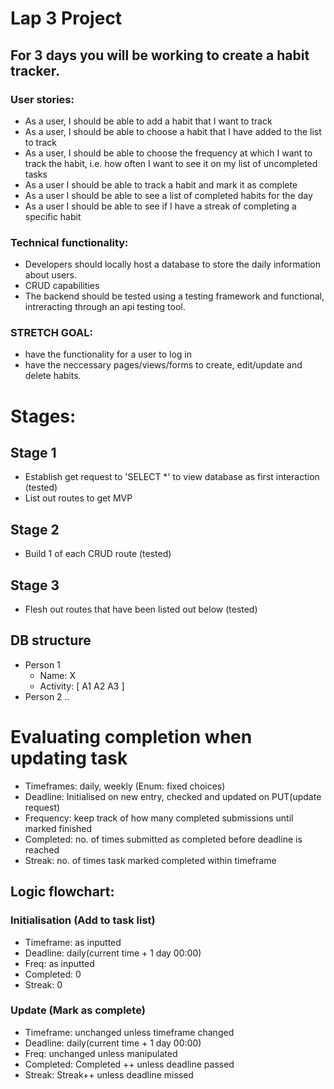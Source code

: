 # Lap 3 Project

## For 3 days you will be working to create a habit tracker.

### User stories:
- As a user, I should be able to add a habit that I want to track
- As a user, I should be able to choose a habit that I have added to the list to track 
- As a user, I should be able to choose the frequency at which I want to track the habit, i.e. how often I want to see it on my list of uncompleted tasks
- As a user I should be able to track a habit and mark it as complete 
- As a user I should be able to see a list of completed habits for the day
- As a user I should be able to see if I have a streak of completing a specific habit

### Technical functionality:  
- Developers should locally host a database to store the daily information about users.
- CRUD capabilities
- The backend should be tested using a testing framework and functional, intreracting through an api testing tool.  

### STRETCH GOAL:
- have the functionality for a user to log in
- have the neccessary pages/views/forms to create, edit/update and delete habits.

  
# Stages:
## Stage 1
- Establish get request to 'SELECT *' to view database as first interaction (tested)
- List out routes to get MVP

## Stage 2
- Build 1 of each CRUD route (tested)

## Stage 3
- Flesh out routes that have been listed out below (tested)

## DB structure
- Person 1
    - Name: X
    - Activity: [
        A1
        A2
        A3
    ]
- Person 2
    ..


# Evaluating completion when updating task
- Timeframes: daily, weekly (Enum: fixed choices)
- Deadline: Initialised on new entry, checked and updated on PUT(update request)
- Frequency: keep track of how many completed submissions until marked finished
- Completed: no. of times submitted as completed before deadline is reached
- Streak: no. of times task marked completed within timeframe


## Logic flowchart: 
### Initialisation (Add to task list)
- Timeframe: as inputted
- Deadline: daily(current time + 1 day 00:00)
- Freq: as inputted
- Completed: 0
- Streak: 0

### Update (Mark as complete)
- Timeframe: unchanged unless timeframe changed
- Deadline: daily(current time + 1 day 00:00)
- Freq: unchanged unless manipulated
- Completed: Completed ++ unless deadline passed
- Streak: Streak++ unless deadline missed
